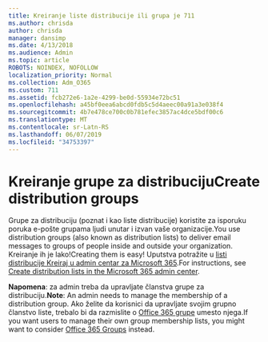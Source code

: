 ```yaml
---
title: Kreiranje liste distribucije ili grupa je 711
ms.author: chrisda
author: chrisda
manager: dansimp
ms.date: 4/13/2018
ms.audience: Admin
ms.topic: article
ROBOTS: NOINDEX, NOFOLLOW
localization_priority: Normal
ms.collection: Adm_O365
ms.custom: 711
ms.assetid: fcb272e6-1a2e-4299-be0d-55934e72bc51
ms.openlocfilehash: a45bf0eea6abcd0fdb5c5d4aeec00a91a3e038f4
ms.sourcegitcommit: 4b7e478ce700c0b781efec3857ac4dce5bdf00c6
ms.translationtype: MT
ms.contentlocale: sr-Latn-RS
ms.lasthandoff: 06/07/2019
ms.locfileid: "34753397"
---
```

# <a name="create-distribution-groups"></a><span data-ttu-id="1e3ca-102">Kreiranje grupe za distribuciju</span><span class="sxs-lookup"><span data-stu-id="1e3ca-102">Create distribution groups</span></span>

<span data-ttu-id="1e3ca-103">Grupe za distribuciju (poznat i kao liste distribucije) koristite za isporuku poruka e-pošte grupama ljudi unutar i izvan vaše organizacije.</span><span class="sxs-lookup"><span data-stu-id="1e3ca-103">You use distribution groups (also known as distribution lists) to deliver email messages to groups of people inside and outside your organization.</span></span> <span data-ttu-id="1e3ca-104">Kreiranje ih je lako!</span><span class="sxs-lookup"><span data-stu-id="1e3ca-104">Creating them is easy!</span></span> <span data-ttu-id="1e3ca-105">Uputstva potražite u [listi distribucije Kreiraj u admin centar za Microsoft 365](https://support.office.com/article/b1ffe755-59e5-4369-826d-825f145a8400).</span><span class="sxs-lookup"><span data-stu-id="1e3ca-105">For instructions, see [Create distribution lists in the Microsoft 365 admin center](https://support.office.com/article/b1ffe755-59e5-4369-826d-825f145a8400).</span></span>

<span data-ttu-id="1e3ca-106">**Napomena**: za admin treba da upravljate članstva grupe za distribuciju.</span><span class="sxs-lookup"><span data-stu-id="1e3ca-106">**Note**: An admin needs to manage the membership of a distribution group.</span></span> <span data-ttu-id="1e3ca-107">Ako želite da korisnici da upravljate svojim grupno članstvo liste, trebalo bi da razmislite o [Office 365 grupe](https://support.office.com/article/b565caa1-5c40-40ef-9915-60fdb2d97fa2) umesto njega.</span><span class="sxs-lookup"><span data-stu-id="1e3ca-107">If you want users to manage their own group membership lists, you might want to consider [Office 365 Groups](https://support.office.com/article/b565caa1-5c40-40ef-9915-60fdb2d97fa2) instead.</span></span> 
